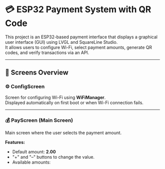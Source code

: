 # 💳 ESP32 Payment System with QR Code

This project is an ESP32-based payment interface that displays a graphical user interface (GUI) using LVGL and SquareLine Studio.  
It allows users to configure Wi-Fi, select payment amounts, generate QR codes, and verify transactions via an API.

---

## 🧩 Screens Overview

### ⚙️ ConfigScreen
Screen for configuring Wi-Fi using **WiFiManager**.  
Displayed automatically on first boot or when Wi-Fi connection fails.

---

### 💰 PayScreen (Main Screen)
Main screen where the user selects the payment amount.

**Features:**
- Default amount: **2.00**
- "+" and "–" buttons to change the value.
- Available amounts:
